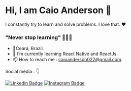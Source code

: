 # Hi, I am Caio Anderson 👋

I constantly try to learn and solve problems. I love that. ❤️

### **"Never stop learning"** 👨🏽‍💻

- 📍Ceará, Brazil.
- 🌱 I’m currently learning React Native and ReactJs.
- 📫 How to reach me : caioanderson022@gmail.com.
 
 Social media : 👇

[![Linkedin Badge](https://img.shields.io/badge/-LinkedIn-blue?style=flat-square&logo=Linkedin&logoColor=white&link=https://www.linkedin.com/in/caio-anderson-lima-ferreira-301b36138/)](https://www.linkedin.com/in/caio-anderson-lima-ferreira-301b36138/) [![Instagram Badge](https://img.shields.io/badge/-Instagram-red?style=flat-square&logo=Instagram&logoColor=white&link=https://www.instagram.com/_caio_anderson/)](https://www.instagram.com/_caio_anderson/) 
